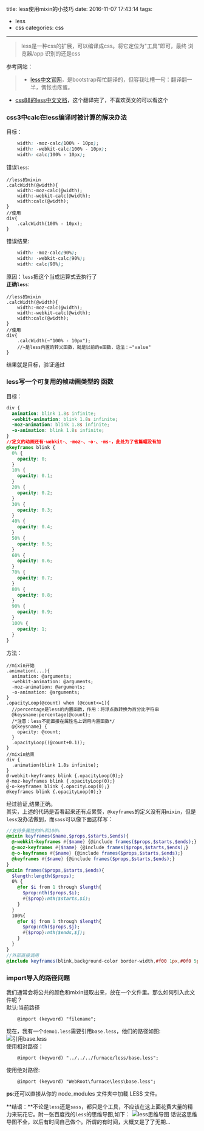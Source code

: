 title: less使用mixin的小技巧
date: 2016-11-07 17:43:14
tags: 
- less
- css
categories: css
---
>less是一种css的扩展，可以编译成css。将它定位为"工具"即可，最终 浏览器/app 识别的还是css  

参考网站：
>- [less中文官网](http://less.bootcss.com/)，是bootstrap帮忙翻译的，但容我吐槽一句：翻译翻一半，惆怅也疼蛋。  
- [css88的less中文文档](http://www.css88.com/doc/less/features/)，这个翻译完了，不喜欢英文的可以看这个


### css3中calc在less编译时被计算的解决办法
目标：
``` css
    width: -moz-calc(100% - 10px);
    width: -webkit-calc(100% - 10px);
    width: calc(100% - 10px);
```
错误`less`:
``` less
//less的mixin
.calcWidth(@width){
    width:-moz-calc(@width);
    width:-webkit-calc(@width);
    width:calc(@width);
}
//使用
div{
    .calcWidth(100% - 10px);
}
```
错误结果:
``` css
    width: -moz-calc(90%);
    width: -webkit-calc(90%);
    width: calc(90%);
```
原因：`less`把这个当成运算式去执行了  
**正确`less`**:
``` less
//less的mixin
.calcWidth(@width){
    width:-moz-calc(@width);
    width:-webkit-calc(@width);
    width:calc(@width);
}
//使用
div{
    .calcWidth(~"100% - 10px");
    //~是less内置的转义函数，就是以前的e函数，语法：~"value"
}
```
结果就是目标，验证通过
<!-- more -->

### less写一个可复用的帧动画类型的 函数
目标：
``` css
div {
  animation: blink 1.8s infinite;
  -webkit-animation: blink 1.8s infinite;
  -moz-animation: blink 1.8s infinite;
  -o-animation: blink 1.8s infinite;
}
//定义的动画还有-webkit-、-moz-、-o-、-ms-，此处为了省篇幅没有加
@keyframes blink {
  0% {
    opacity: 0;
  }
  10% {
    opacity: 0.1;
  }
  20% {
    opacity: 0.2;
  }
  30% {
    opacity: 0.3;
  }
  40% {
    opacity: 0.4;
  }
  50% {
    opacity: 0.5;
  }
  60% {
    opacity: 0.6;
  }
  70% {
    opacity: 0.7;
  }
  80% {
    opacity: 0.8;
  }
  90% {
    opacity: 0.9;
  }
  100% {
    opacity: 1;
  }
}
```
方法：
``` less
//mixin开始
.animation(...){
  animation: @arguments;
  -webkit-animation: @arguments;
  -moz-animation: @arguments;
  -o-animation: @arguments;
}
.opacityLoop(@count) when (@count<=1){
  //percentage是less的内置函数，作用：将浮点数转换为百分比字符串
  @keysname:percentage(@count);
  /*注意：less不能直接在属性名上调用内置函数*/
  @{keysname} {
    opacity: @count;
  }
  .opacityLoop((@count+0.1));
}
//mixin结束
div {
  .animation(blink 1.8s infinite);
}
@-webkit-keyframes blink {.opacityLoop(0);}
@-moz-keyframes blink {.opacityLoop(0);}
@-o-keyframes blink {.opacityLoop(0);}
@keyframes blink {.opacityLoop(0);}
```
经过验证,结果正确。  
其实，上述的代码是否看起来还有点累赘，`@keyframes`的定义没有用`mixin`，但是`less`没办法做到，而`sass`可以像下面这样写：
``` sass
//支持多属性的0%和100%
@mixin keyframes($name,$props,$starts,$ends){
  @-webkit-keyframes #{$name} {@include frames($props,$starts,$ends);}
  @-moz-keyframes #{$name} {@include frames($props,$starts,$ends);}
  @-o-keyframes #{$name} {@include frames($props,$starts,$ends);}
  @keyframes #{$name} {@include frames($props,$starts,$ends);}
}
@mixin frames($props,$starts,$ends){
  $length:length($props);
  0% {
    @for $i from 1 through $length{
      $prop:nth($props,$i);
      #{$prop}:nth($starts,$i);
    }
  }
  100%{
    @for $j from 1 through $length{
      $prop:nth($props,$j);
      #{$prop}:nth($ends,$j);
    }
  }
}
//外部直接调用
@include keyframes(blink,background-color border-width,#f00 1px,#0f0 5px);
```

### import导入的路径问题
我们通常会将公共的颜色和mixin提取出来，放在一个文件里。那么如何引入此文件呢？  
默认:当前路径
``` less
    @import (keyword) "filename";
```
现在，我有一个`demo1.less`需要引用`base.less`，他们的路径如图:
![引用base.less](http://7xphbb.com1.z0.glb.clouddn.com/less%E4%B9%8Bimport.png)  
使用相对路径：
``` less
    @import (keyword) "../../../furnace/less/base.less";    
```
使用绝对路径:
``` less
    @import (keyword) "WebRoot\furnace\less\base.less";
```
**ps**:还可以直接从你的 node_modules 文件夹中加载 LESS 文件。  

**结语：**不论是`less`还是`sass`，都只是个工具，不应该在这上面花费大量的精力来玩花它。附一张百度找的`less`的思维导图,如下：
![less思维导图](http://7xphbb.com1.z0.glb.clouddn.com/less%E6%80%9D%E7%BB%B4%E5%AF%BC%E5%9B%BE.png)
话说这思维导图不全，以后有时间自己做个。所谓的有时间，大概又是了了无期...
